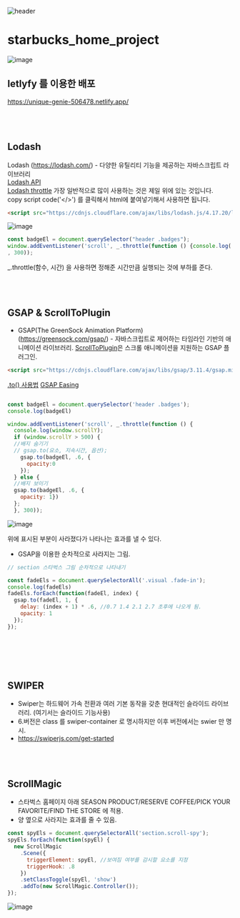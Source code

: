 ![header](https://capsule-render.vercel.app/api?type=waving&color=auto&height=200&text=Welcome!%20&fontSize=60&fontAlignY=40&desc=I'm%20joonho)
# starbucks_home_project
![image](https://user-images.githubusercontent.com/103080228/211338974-41fddb48-bdbb-45a0-9f66-70c0d1a7da6c.png)

## letlyfy 를 이용한 배포 
https://unique-genie-506478.netlify.app/
<br><br>
<br><br>

## Lodash
Lodash (https://lodash.com/) - 다양한 유틸리티 기능을 제공하는 자바스크립트 라이브러리<br>
[Lodash API](https://lodash.com/docs/4.17.15) <br>
[Lodash throttle](https://lodash.com/docs/4.17.15#throttle)
가장 일반적으로 많이 사용하는 것은 제일 위에 있는 것입니다.<br>
copy script code('</>') 를 클릭해서 html에 붙여넣기해서 사용하면 됩니다.
```html
<script src="https://cdnjs.cloudflare.com/ajax/libs/lodash.js/4.17.20/lodash.min.js" integrity="sha512-90vH1Z83AJY9DmlWa8WkjkV79yfS2n2Oxhsi2dZbIv0nC4E6m5AbH8Nh156kkM7JePmqD6tcZsfad1ueoaovww==" crossorigin="anonymous"></script>
```


![image](https://user-images.githubusercontent.com/103080228/209610183-3cf66742-aa2c-4b79-b56f-46da924e7b78.png)

```js
const badgeEl = document.querySelector("header .badges");
window.addEventListener('scroll', _.throttle(function () {console.log('scroll!');}
, 300));
```

_.throttle(함수, 시간) 을 사용하면 정해준 시간만큼 실행되는 것에 부하를 준다.
<br><br>
<br><br>

## GSAP & ScrollToPlugin

  - GSAP(The GreenSock Animation Platform)(https://greensock.com/gsap/) - 자바스크립트로 제어하는 타임라인 기반의 애니메이션 라이브러리.
[ScrollToPlugin](https://greensock.com/scrolltoplugin/)은 스크롤 애니메이션을 지원하는 GSAP 플러그인.

```html
<script src="https://cdnjs.cloudflare.com/ajax/libs/gsap/3.11.4/gsap.min.js" integrity="sha512-f8mwTB+Bs8a5c46DEm7HQLcJuHMBaH/UFlcgyetMqqkvTcYg4g5VXsYR71b3qC82lZytjNYvBj2pf0VekA9/FQ==" crossorigin="anonymous" referrerpolicy="no-referrer"></script>
```

[.to() 사용법](https://greensock.com/docs/v3/GSAP/gsap.to())
[GSAP Easing](https://greensock.com/docs/v2/Easing)

```js

const badgeEl = document.querySelector('header .badges');
console.log(badgeEl)

window.addEventListener('scroll', _.throttle(function () {
  console.log(window.scrollY);
  if (window.scrollY > 500) {
  //배지 숨기기
  // gsap.to(요소, 지속시간, 옵션);
    gsap.to(badgeEl, .6, {
      opacity:0
    });
  } else {
  //배지 보이기
  gsap.to(badgeEl, .6, {
    opacity: 1})
  };
  }, 300));
```

![image](https://user-images.githubusercontent.com/103080228/209625175-4f480e42-4982-444e-9776-ff4eefe7c351.png)

위에 표시된 부분이 사라졌다가 나타나는 효과를 낼 수 있다.


  - GSAP을 이용한 순차적으로 사라지는 그림.

```js
// section 스타벅스 그림 순차적으로 나타내기

const fadeEls = document.querySelectorAll('.visual .fade-in');
console.log(fadeEls)
fadeEls.forEach(function(fadeEl, index) {
  gsap.to(fadeEl, 1, {
    delay: (index + 1) * .6, //0.7 1.4 2.1 2.7 초후에 나오게 됨.
    opacity: 1
  });
});
```
<br><br>
<br><br>

## SWIPER 
  - Swiper는 하드웨어 가속 전환과 여러 기본 동작을 갖춘 현대적인 슬라이드 라이브러리. (여기서는 슬라이드 기능사용)
  - 6.버전은 class 를 swiper-container 로 명시하지만 이후 버전에서는 swier 만 명시.
  - https://swiperjs.com/get-started
<br><br>
<br><br>
## ScrollMagic
  - 스타벅스 홈페이지 아래 SEASON PRODUCT/RESERVE COFFEE/PICK YOUR FAVORITE/FIND THE STORE 에 적용.
  - 양 옆으로 사라지는 효과를 줄 수 있음.
  
```js
const spyEls = document.querySelectorAll('section.scroll-spy');
spyEls.forEach(function(spyEl) {
  new ScrollMagic
    .Scene({
      triggerElement: spyEl, //보여짐 여부를 감시할 요소를 지정
      triggerHook: .8
    })
    .setClassToggle(spyEl, 'show')
    .addTo(new ScrollMagic.Controller());
});
```

![image](https://user-images.githubusercontent.com/103080228/211337904-76efd761-c2de-4c99-bb3a-30b10c510192.png)

